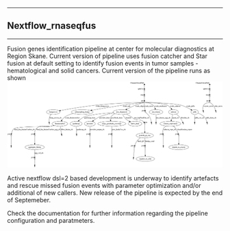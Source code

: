______________________________________________________
## Nextflow_rnaseqfus
______________________________________________________

Fusion genes identification pipeline at center for molecular diagnostics at Region Skane. Current version of pipeline uses fusion catcher and Star fusion at default setting to identify fusion events in tumor samples - hematological and solid cancers. Current version of the pipeline runs as shown ![here](./7118-22.rnaseq-fusion.flowchart.png)

Active nextflow dsl=2 based development is underway to identify artefacts and rescue missed fusion events with parameter optimization and/or additional of new callers. New release of the pipeline is expected by the end of Septemeber. 

Check the documentation for further information regarding the pipeline configuration and paratmeters.

